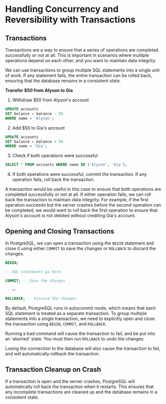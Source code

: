 # Handling Concurrency and Reversibility with Transactions

## Transactions

Transactions are a way to ensure that a series of operations are completed successfully or not at all. This is important in scenarios where multiple operations depend on each other, and you want to maintain data integrity.

We can use transactions to group multiple SQL statements into a single unit of work. If any statement fails, the entire transaction can be rolled back, ensuring that the database remains in a consistent state.

**Transfer $50 from Alyson to Gia**

1. Withdraw $50 from Alyson's account

```sql
UPDATE accounts
SET balance = balance - 50
WHERE name = 'Alyson';
```

2. Add $50 to Gia's account

```sql
UPDATE accounts
SET balance = balance + 50
WHERE name = 'Gia';
```

3. Check if both operations were successful

```sql
SELECT * FROM accounts WHERE name IN ('Alyson', 'Gia');
```

4. If both operations were successful, commit the transaction. If any operation fails, roll back the transaction.

A transaction would be useful in this case to ensure that both operations are completed successfully or not at all. If either operation fails, we can roll back the transaction to maintain data integrity. For example, if the first operation succeeds but the server crashes before the second operation can be completed, we would want to roll back the first operation to ensure that Alyson's account is not debited without crediting Gia's account.

## Opening and Closing Transactions

In PostgreSQL, we can open a transaction using the `BEGIN` statement and close it using either `COMMIT` to save the changes or `ROLLBACK` to discard the changes.

```sql
BEGIN;

-- SQL statements go here

COMMIT; -- Save the changes

-- or

ROLLBACK; -- Discard the changes
```

By default, PostgreSQL runs in autocommit mode, which means that each SQL statement is treated as a separate transaction. To group multiple statements into a single transaction, we need to explicitly open and close the transaction using `BEGIN`, `COMMIT`, and `ROLLBACK`.

Running a bad command will cause the transaction to fail, and be put into an 'aborted' state. You must then run `ROLLBACK` to undo the changes.

Losing the connection to the database will also cause the transaction to fail, and will automatically rollback the transaction.

## Transaction Cleanup on Crash

If a transaction is open and the server crashes, PostgreSQL will automatically roll back the transaction when it restarts. This ensures that any incomplete transactions are cleaned up and the database remains in a consistent state.
